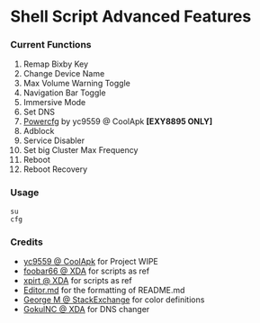 # Shell Script Advanced Features

### Current Functions
1. Remap Bixby Key
2. Change Device Name
3. Max Volume Warning Toggle
4. Navigation Bar Toggle
5. Immersive Mode
6. Set DNS
7. [Powercfg](https://github.com/yc9559/cpufreq-interactive-opt "Powercfg") by yc9559 @ CoolApk **[EXY8895 ONLY]**
8. Adblock
9. Service Disabler
10. Set big Cluster Max Frequency
11. Reboot
12. Reboot Recovery

### Usage
```shell
su
cfg
```

### Credits
- [yc9559 @ CoolApk](https://github.com/yc9559 "yc9559 @ CoolApk") for Project WIPE
- [foobar66 @ XDA](https://forum.xda-developers.com/member.php?u=3463514 "foobar66 @ XDA") for scripts as ref
- [xpirt @ XDA](https://forum.xda-developers.com/member.php?u=5132229 "xpirt @ XDA") for scripts as ref
- [Editor.md](https://pandao.github.io/editor.md/ "Editor.md") for the formatting of README.md
- [George M @ StackExchange](https://unix.stackexchange.com/users/17810/george-m "George M @ StackExchange") for color definitions
- [GokulNC @ XDA](https://forum.xda-developers.com/general/xda-university/guide-how-to-change-dns-android-device-t3273769 "GokulNC @ XDA") for DNS changer

